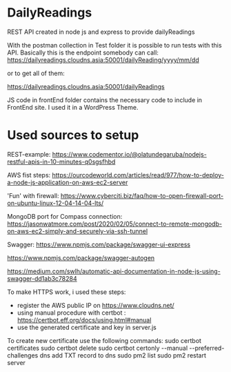 # DailyReadings
REST API created in node js and express to provide dailyReadings

With the postman collection in Test folder it is possible to run tests with this API.
Basically this is the endpoint somebody can call:
https://dailyreadings.cloudns.asia:50001/dailyReading/yyyy/mm/dd

or to get all of them:

https://dailyreadings.cloudns.asia:50001/dailyReadings

JS code in frontEnd folder contains the necessary code to include in FrontEnd site. I used it in a WordPress Theme.

# Used sources to setup
REST-example:
https://www.codementor.io/@olatundegaruba/nodejs-restful-apis-in-10-minutes-q0sgsfhbd

AWS fist steps:
https://ourcodeworld.com/articles/read/977/how-to-deploy-a-node-js-application-on-aws-ec2-server

'Fun' with firewall:
https://www.cyberciti.biz/faq/how-to-open-firewall-port-on-ubuntu-linux-12-04-14-04-lts/

MongoDB port for Compass connection:
https://jasonwatmore.com/post/2020/02/05/connect-to-remote-mongodb-on-aws-ec2-simply-and-securely-via-ssh-tunnel

Swagger:
https://www.npmjs.com/package/swagger-ui-express

https://www.npmjs.com/package/swagger-autogen

https://medium.com/swlh/automatic-api-documentation-in-node-js-using-swagger-dd1ab3c78284

To make HTTPS work, i used these steps:
 - register the AWS public IP on https://www.cloudns.net/
 - using manual procedure with certbot : https://certbot.eff.org/docs/using.html#manual
 - use the generated certificate and key in server.js

To create new certificate use the following commands: 
sudo certbot certificates
sudo certbot delete
sudo certbot certonly --manual --preferred-challenges dns
add TXT record to dns 
sudo pm2 list
sudo pm2 restart server
